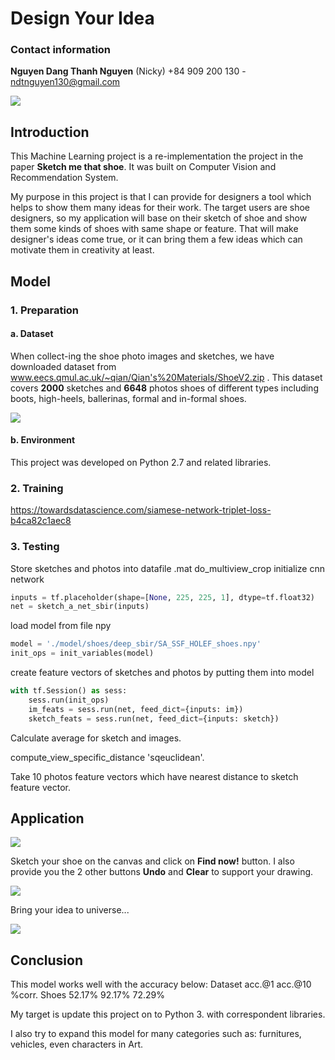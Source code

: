 # Design Your Idea

### Contact information
**Nguyen Dang Thanh Nguyen** (Nicky)
+84 909 200 130 - ndtnguyen130@gmail.com

![](https://i.imgur.com/rKHOnfE.jpg)


## Introduction
This Machine Learning project is a re-implementation the project in the paper **Sketch me that shoe**. It was built on Computer Vision and Recommendation System.

My purpose in this project is that I can provide for designers a tool which helps to show them many ideas for their work. The target users are shoe designers, so my application will base on their sketch of shoe and show them some kinds of shoes with same shape or feature. That will make designer's ideas come true, or it can bring them a few ideas which can motivate them in creativity at least.

## Model
### 1. Preparation
#### a. Dataset
When collect-ing the shoe photo images and sketches, we have downloaded dataset from www.eecs.qmul.ac.uk/~qian/Qian's%20Materials/ShoeV2.zip . This dataset covers **2000** sketches and **6648** photos shoes of different types including boots, high-heels, ballerinas, formal and in-formal shoes. 

![](https://i.imgur.com/Sf2iRji.png)

#### b. Environment
This project was developed on Python 2.7 and related libraries.

### 2. Training
https://towardsdatascience.com/siamese-network-triplet-loss-b4ca82c1aec8

### 3. Testing
Store sketches and photos into datafile .mat
do_multiview_crop
initialize cnn network
```python
inputs = tf.placeholder(shape=[None, 225, 225, 1], dtype=tf.float32)
net = sketch_a_net_sbir(inputs)
```
load model from file npy
```python
model = './model/shoes/deep_sbir/SA_SSF_HOLEF_shoes.npy'
init_ops = init_variables(model)
```
create feature vectors of sketches and photos by putting them into model
```python
with tf.Session() as sess:
    sess.run(init_ops)
    im_feats = sess.run(net, feed_dict={inputs: im})
    sketch_feats = sess.run(net, feed_dict={inputs: sketch})
```

Calculate average for sketch and images.

compute_view_specific_distance 'sqeuclidean'.

Take 10 photos feature vectors which have nearest distance to sketch feature vector.

## Application
![](https://i.imgur.com/lBnKKP8.png)

Sketch your shoe on the canvas and click on **Find now!** button.
I also provide you the 2 other buttons **Undo** and **Clear** to support your drawing.

![](https://i.imgur.com/s0aKbdi.png)

Bring your idea to universe...

![](https://i.imgur.com/wVroA6V.png)


## Conclusion
This model works well with the accuracy below:
Dataset 	acc.@1 	acc.@10 	%corr.
Shoes 	52.17% 	92.17% 	72.29%

My target is update this project on to Python 3. with correspondent libraries.

I also try to expand this model for many categories such as: furnitures, vehicles, even characters in Art.
